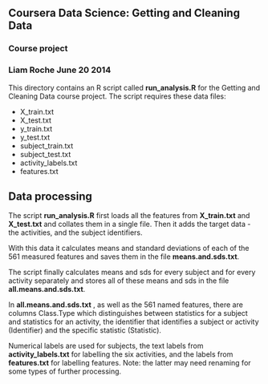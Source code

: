 ## Coursera Data Science: Getting and Cleaning Data
### Course project
### Liam Roche June 20 2014

This directory contains an R script called **run_analysis.R** for the Getting and Cleaning Data course project.
The script requires these data files:

* X_train.txt
* X_test.txt
* y_train.txt
* y_test.txt
* subject_train.txt
* subject_test.txt
* activity_labels.txt
* features.txt

## Data processing

The script **run_analysis.R** first loads all the features from **X_train.txt** and **X_test.txt** and collates them in a single file.
Then it adds the target data - the activities, and the subject identifiers.

With this data it calculates means and standard deviations of each of the 561 
measured features and saves them in the file **means.and.sds.txt**.

The script finally calculates means and sds for every subject and for every 
activity separately and stores all of these means and sds in the file
**all.means.and.sds.txt**.

In **all.means.and.sds.txt** , as well as the 561 named features, there are columns 
Class.Type which distinguishes between statistics for a subject and statistics 
for an activity, the identifier that identifies a subject or activity (Identifier) 
and the specific statistic (Statistic).

Numerical labels are used for subjects, the text labels from
**activity_labels.txt** for labelling the six activities, and the labels from
**features.txt** for labelling features. Note: the latter may need renaming for some types
of further processing.

